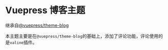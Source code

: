 # Vuepress 博客主题

继承自[@vuepress/theme-blog](https://github.com/ulivz/vuepress-theme-blog)

本主题主要是在`@vuepress/theme-blog`的基础上，添加了评论功能，评论使用的是`valine`插件。
